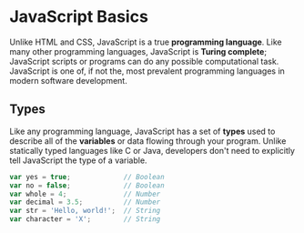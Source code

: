 # JavaScript Basics

Unlike HTML and CSS, JavaScript is a true __programming language__. Like many other programming languages, JavaScript is __Turing complete__; JavaScript scripts or programs can do any possible computational task. JavaScript is one of, if not the, most prevalent programming languages in modern software development.

## Types

Like any programming language, JavaScript has a set of __types__ used to describe all of the __variables__ or data flowing through your program. Unlike statically typed languages like C or Java, developers don't need to explicitly tell JavaScript the type of a variable.

```js
var yes = true;             // Boolean
var no = false;             // Boolean
var whole = 4;              // Number
var decimal = 3.5;          // Number
var str = 'Hello, world!';  // String
var character = 'X';        // String
```
